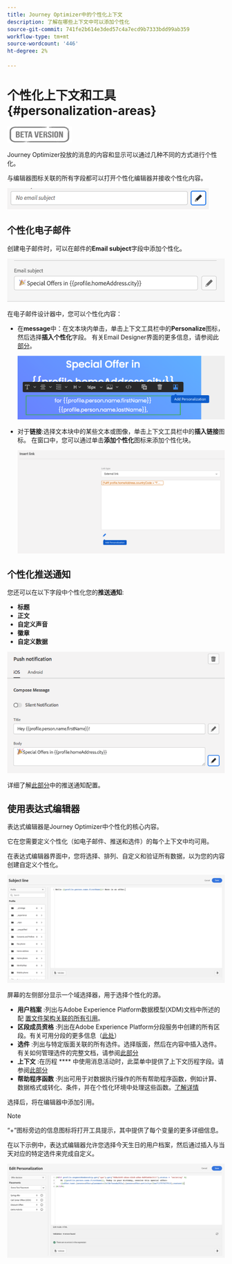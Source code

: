 ```yaml
---
title: Journey Optimizer中的个性化上下文
description: 了解在哪些上下文中可以添加个性化
source-git-commit: 741fe2b614e3ded57c4a7ecd9b7333bdd99ab359
workflow-type: tm+mt
source-wordcount: '446'
ht-degree: 2%

---
```


# 个性化上下文和工具{#personalization-areas}

![](../assets/do-not-localize/badge.png)

Journey Optimizer投放的消息的内容和显示可以通过几种不同的方式进行个性化。

与编辑器图标关联的所有字段都可以打开个性化编辑器并接收个性化内容。

![](assets/perso_icon.png)

## 个性化电子邮件

创建电子邮件时，可以在邮件的&#x200B;**Email subject**&#x200B;字段中添加个性化。

![](assets/perso_subject.png)

在电子邮件设计器中，您可以个性化内容：

* 在&#x200B;**message**&#x200B;中：在文本块内单击，单击上下文工具栏中的&#x200B;**Personalize**&#x200B;图标，然后选择&#x200B;**插入个性化**&#x200B;字段。 有关Email Designer界面的更多信息，请参阅此[部分](../design-emails.md)。

   ![](assets/perso_insert.png)

* 对于&#x200B;**链接**:选择文本块中的某些文本或图像，单击上下文工具栏中的&#x200B;**插入链接**&#x200B;图标。 在窗口中，您可以通过单击&#x200B;**添加个性化**&#x200B;图标来添加个性化块。

   ![](assets/perso_link.png)

## 个性化推送通知

您还可以在以下字段中个性化您的&#x200B;**推送通知**:

* **标题**
* **正文**
* **自定义声音**
* **徽章**
* **自定义数据**

![](assets/perso_push.png)

详细了解[此部分](../create-push.md)中的推送通知配置。

## 使用表达式编辑器

表达式编辑器是Journey Optimizer中个性化的核心内容。

它在您需要定义个性化（如电子邮件、推送和选件）的每个上下文中均可用。

在表达式编辑器界面中，您将选择、排列、自定义和验证所有数据，以为您的内容创建自定义个性化。

![](assets/perso_ee1.png)

屏幕的左侧部分显示一个域选择器，用于选择个性化的源。

* **用户档案** :列出与Adobe Experience Platform数据模型(XDM)文档中所述的配 [置文件架构关联的所有引用](https://experienceleague.adobe.com/docs/experience-platform/xdm/home.html?lang=zh-Hans)。
* **区段成员资格** :列出在Adobe Experience Platform分段服务中创建的所有区段。有关可用分段的更多信息（[此处](https://experienceleague.adobe.com/docs/experience-platform/segmentation/home.html?lang=en)）
* **选件** :列出与特定版面关联的所有选件。选择版面，然后在内容中插入选件。 有关如何管理选件的完整文档，请参阅[此部分](../deliver-personalized-offers.md)
* **上下文** :在历程 **** 中使用消息活动时，此菜单中提供了上下文历程字段。请参阅[此部分](personalization-use-case.md)
* **帮助程序函数** :列出可用于对数据执行操作的所有帮助程序函数，例如计算、数据格式或转化、条件，并在个性化环境中处理这些函数。[了解详情](functions/functions.md)



选择后，将在编辑器中添加引用。

>[!NOTE]
>
>“+”图标旁边的信息图标将打开工具提示，其中提供了每个变量的更多详细信息。

在以下示例中，表达式编辑器允许您选择今天生日的用户档案，然后通过插入与当天对应的特定选件来完成自定义。

![](assets/perso_ee2.png)




